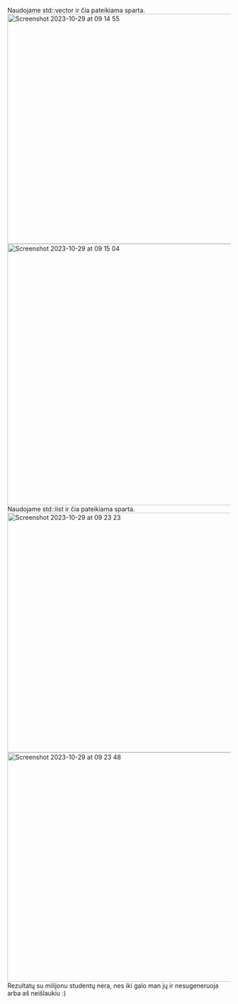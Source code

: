 Naudojame std::vector ir čia pateikiama sparta.
<img width="518" alt="Screenshot 2023-10-29 at 09 14 55" src="https://github.com/Otilija04/1-uzduotis/assets/145570265/faa23200-7fec-4cd4-a08c-8e30c9a8e9ae">
<img width="589" alt="Screenshot 2023-10-29 at 09 15 04" src="https://github.com/Otilija04/1-uzduotis/assets/145570265/4e84232e-66e4-4865-b58e-fab8a4f54c67">
Naudojame std::list ir čia pateikiama sparta.
<img width="540" alt="Screenshot 2023-10-29 at 09 23 23" src="https://github.com/Otilija04/1-uzduotis/assets/145570265/b051f75c-3673-4761-855d-92418ef54e1b">
<img width="517" alt="Screenshot 2023-10-29 at 09 23 48" src="https://github.com/Otilija04/1-uzduotis/assets/145570265/6a8a0feb-0325-4d8a-b4a9-53a54a1f5c16">
Rezultatų su milijonu studentų nėra, nes iki galo man jų ir nesugeneruoja arba aš neišlaukiu :)
